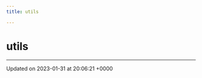 ```yaml
---
title: utils

---
```


# utils








-------------------------------

Updated on 2023-01-31 at 20:06:21 +0000